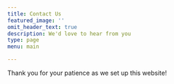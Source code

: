 ```yaml
---
title: Contact Us
featured_image: ''
omit_header_text: true
description: We'd love to hear from you
type: page
menu: main

---
```



Thank you for your patience as we set up this website!